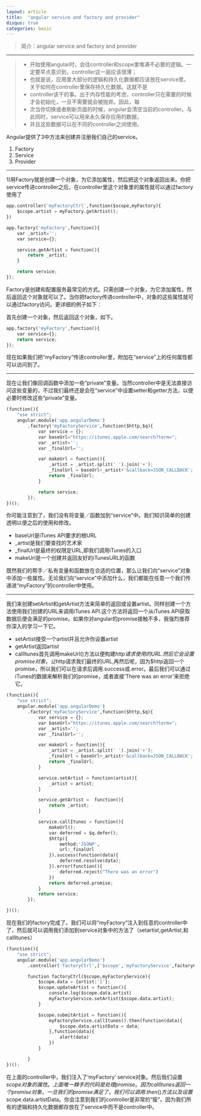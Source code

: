 ```yaml
---
layout: article
title:  "angular service and factory and provider"
disqus: true
categories: basic
---
```


>简介：angular service and factory and provider

---

> * 开始使用angular时，会往controller和scope里堆满不必要的逻辑。一定要早点意识到，controller这一层应该很薄；
> * 也就是说，应用里大部分的逻辑和持久化数据都应该放在service里。关于如何在controller里保存持久化数据。这就不是
> * controller该干的事。出于内存性能的考虑，controller只在需要的时候才会初始化，一旦不需要就会被抛弃。因此，每
> * 次当你切换或者刷新页面的时候，angular会清空当前的controller。与此同时，service可以用来永久保存应用的数据，
> * 并且这些数据可以在不同的controller之间使用。

Angular提供了3中方法来创建并注册我们自己的service。
1. Factory
2. Service
3. Provider

---

1)用Factory就是创建一个对象，为它添加属性，然后把这个对象返回出来。你把service传进controller之后，在controller里这个对象里的属性就可以通过factory使用了

```python
app.controller('myFactoryCtrl',function($scope,myFactory){
	$scope.artist = myFactory.getArtist();
})

app.factory('myFactory',function(){
	var _artist='';
	var service={};

	service.getArtist = function(){
		return _artist;
	}

	return service;
});
```
Factory是创建和配置服务最常见的方式。只需创建一个对象，为它添加属性，然后返回这个对象就可以了。当你把factory传进controller中，对象的这些属性就可以通过factory访问。更详细的例子如下：

首先创建一个对象，然后返回这个对象，如下。

```python
app.factory('myFactory',function(){
	var service={};
	return service;
});
```
现在如果我们把“myFactory”传进controller里，附加在“service”上的任何属性都可以访问到了。

---

现在让我们像回调函数中添加一些“private”变量。当然controller中是无法直接访问这些变量的，不过我们最终还是会在“service”中设置setter和getter方法，以便必要时修改这些“private”变量。

```python
(function(){
	"use strict";
	angular.module('app.angularDemo')
		.factory('myFactoryService',function($http,$q){
			var service = {};
			var baseUrl="https://itunes.apple.com/search?term=";
			var _artist='';
			var _finalUrl='';

			var makeUrl = function(){
				_artist = _artist.split(' ').join('+');
				_finalUrl = baseUrl+_artist+'&callback=JSON_CALLBACK';
				return _finalUrl;
			}

			return service;
		});
})();
```
你可能注意到了，我们没有将变量／函数加到“service”中。我们知识简单的创建透明以便之后的使用和修改。
* baseUrl是iTunes API要求的根URL
* _artist是我们要查找的艺术家
* _finalUrl是最终的权限定URL,即我们调用iTunes的入口
* makeUrl是一个创建并返回友好的iTunesURL的函数

既然我们的帮手／私有变量和函数放在合适的位置，那么让我们向“service”对象中添加一些属性。无论我们向“service”中添加什么，我们都能在任意一个我们传递进“myFactory”的controller中使用。

---

我们来创建setArtist和getArtist方法来简单的返回或设置artist。同样创建一个方法使用我们创建的URL来调用iTunes API.这个方法将返回一个从iTunes API获取数据后便会满足的promise。如果你对angular的promise接触不多，我强烈推荐你深入的学习一下它。

* setArtist接受一个artist并且允许你设置artist
* getArtist返回artist
* callItunes首先调用makeUrl()方法以便构建$http请求使用的URL.然后它会设置promise对象，让$http请求我们最终的URL,再然后呢，因为$http返回一个promise，所以我们可以在请求后调用.success或.error。最后我们可以通过iTunes的数据来解析我们的promise，或者直接‘There was an error’来拒绝它。

```python
(function(){
	"use strict";
	angular.module('app.angularDemo')
		.factory('myFactoryService',function($http,$q){
			var service = {};
			var baseUrl="https://itunes.apple.com/search?term=";
			var _artist='';
			var _finalUrl='';

			var makeUrl = function(){
				_artist = _artist.split(' ').join('+');
				_finalUrl = baseUrl+_artist+'&callback=JSON_CALLBACK';
				return _finalUrl;
			}

			service.setArtist = function(artist){
				_artist = artist;
			}

			service.getArtist =  function(){
				return _artist;
			}

			service.callItunes = function(){
				makeUrl();
				var deferred = $q.defer();
				$http({
					method:'JSONP',
					url:_finalUrl
				}).success(function(data){
					deferred.resolve(data);
				}).error(function(){
					deferred.reject("There was an error")
				})
				return deferred.promise;
			}
			return service;
		});

})();
```

现在我们的factory完成了。我们可以将“myFactory“注入到任意的controller中了，然后就可以调用我们添加到service对象中的方法了（setartist,getArtist,和callItunes）

```python
(function(){
	"use strict";
	angular.module('app.angularDemo')
		.controller('factoryCtrl',['$scope','myFactoryService',factoryCtrl]);

		function factoryCtrl($scope,myFactoryService){
			$scope.data = {artist:'1'};
			$scope.updateArtist = function(){
				console.log($scope.data.artist)
				myFactoryService.setArtist($scope.data.artist);
			}

			$scope.submitArtist = function(){
				myFactoryService.callItunes().then(function(data){
					$scope.data.artistData = data;
				},function(data){
					alert(data)
				})
			}

		}
})();
```
在上面的controller中，我们注入了‘myFactory’ service对象。然后我们设置$scope 对象的属性。上面唯一棘手的代码是处理promise。因为callItunes返回一个promise对象，一旦我们的promise满足了，我们可以调用.then()方法以及设置$scope.data.artistData。你会注意到我们的controller是非常的“瘦”。因为我们所有的逻辑和持久化数据都存放在了service中而不是controller中。










